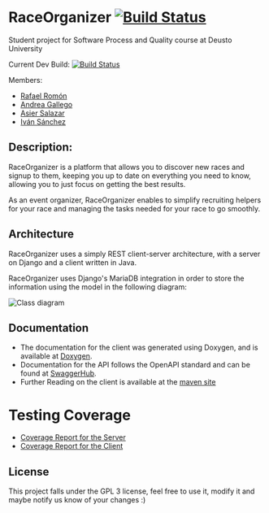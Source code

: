 # RaceOrganizer [![Build Status](https://travis-ci.org/BSPQ18-19/BSPQ19-E8.svg?branch=master)](https://travis-ci.org/BSPQ18-19/BSPQ19-E8)
Student project for Software Process and Quality course at Deusto University

Current Dev Build: [![Build Status](https://travis-ci.org/BSPQ18-19/BSPQ19-E8.svg?branch=dev)](https://travis-ci.org/BSPQ18-19/BSPQ19-E8)

Members:
- [Rafael Romón](https://github.com/rafaelromon)
- [Andrea Gallego](https://github.com/andreagb35)
- [Asier Salazar](https://github.com/asiers49)
- [Iván Sánchez](https://github.com/ivykoko1)

## Description:
RaceOrganizer is a platform that allows you to discover new races and signup to them, keeping you up to date on
everything you need to know, allowing you to just focus on getting the best results.

As an event organizer, RaceOrganizer enables to simplify recruiting helpers for your race and managing the tasks
 needed for your race to go smoothly.

## Architecture
RaceOrganizer uses a simply REST client-server architecture, with a server on Django and a client written in Java.

RaceOrganizer uses Django's MariaDB integration in order to store the information using the model in the following
diagram:

![Class diagram](https://bspq18-19.github.io/BSPQ19-E8/images/ClassDiagram.png)

## Documentation
- The documentation for the client was generated using Doxygen, and is available at [Doxygen](https://bspq18-19.github.io/BSPQ19-E8/doxygen/index.html).
- Documentation for the API follows the OpenAPI standard and can be found at [SwaggerHub](https://app.swaggerhub.com/apis-docs/rafaelromon/RaceOrganizer/1.0.0#/).
- Further Reading on the client is available at the [maven site](https://bspq18-19.github.io/BSPQ19-E8/mvn_site/index.html)

# Testing Coverage
- [Coverage Report for the Server](https://bspq18-19.github.io/BSPQ19-E8/coverage/python/index.html)
- [Coverage Report for the Client](https://bspq18-19.github.io/BSPQ19-E8/coverage/jacoco/index.html)

## License
This project falls under the GPL 3 license, feel free to use it, modify it and maybe notify us know of your changes :)
